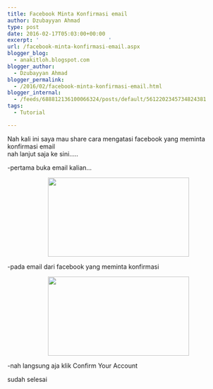 ```yaml
---
title: Facebook Minta Konfirmasi email
author: Dzubayyan Ahmad
type: post
date: 2016-02-17T05:03:00+00:00
excerpt: '						'
url: /facebook-minta-konfirmasi-email.aspx
blogger_blog:
  - anakitloh.blogspot.com
blogger_author:
  - Dzubayyan Ahmad
blogger_permalink:
  - /2016/02/facebook-minta-konfirmasi-email.html
blogger_internal:
  - /feeds/688812136100066324/posts/default/5612202345734824381
tags:
  - Tutorial

---
```

Nah kali ini saya mau share cara mengatasi facebook yang meminta konfirmasi email  
nah lanjut saja ke sini&#8230;..

-pertama buka email kalian&#8230;

<div style="clear: both; text-align: center;">
  <a style="margin-left: 1em; margin-right: 1em;" href="https://www.dzub.web.id/wp-content/uploads/2016/02/Screenshot-2B-252857-2529.png"><img loading="lazy" decoding="async" src="https://www.dzub.web.id/wp-content/uploads/2016/02/Screenshot-2B-252857-2529-300x169.png" alt="" alt="" width="320" height="179" border="0" /></a>
</div>

-pada email dari facebook yang meminta konfirmasi

<div style="clear: both; text-align: center;">
  <a style="margin-left: 1em; margin-right: 1em;" href="https://www.dzub.web.id/wp-content/uploads/2016/02/Screenshot-2B-252859-2529.png"><img loading="lazy" decoding="async" src="https://www.dzub.web.id/wp-content/uploads/2016/02/Screenshot-2B-252859-2529-300x169.png" alt="" alt="" width="320" height="179" border="0" /></a>
</div>

-nah langsung aja klik Confirm Your Account

sudah selesai